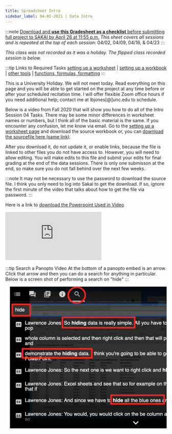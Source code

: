 ```yaml
---
title: Spreadsheet Intro
sidebar_label: 04-02-2021 | Data Intro
---
```


:::note 
[Download and **use this Gradesheet as a checklist** before submitting full project to SAKAI by April 26 at 11:55 p.m.](https://sakai.unc.edu/access/content/group/c133eae3-71e7-47b0-be54-567e2a25f167/materials/04/task04.gradesheet.xlsx) *This sheet covers all sessions and is repeated at the top of each session:* 04/02, 04/09, 04/16, & 04/23
:::

*This class was not recorded as it was a holiday. The flipped class recorded session is below.*

:::tip Links to Required Tasks 
[setting up a worksheet](https://ils.unc.edu/courses/2021_spring/inls161_001/11b.01.formatting.html) | [setting up a workbook](https://ils.unc.edu/courses/2021_spring/inls161_001/11b.02.workbook.html) | [other tools](https://ils.unc.edu/courses/2021_spring/inls161_001/11b.03.other-tools.html) | [functions, formulas, formatting](https://ils.unc.edu/courses/2021_spring/inls161_001/11b.04.formulas.html)
:::

This is a University Holiday. We will not meet today. Read everything on this page and you will be able to get started on the project at any time before or after your scheduled recitation time.  I will offer flexible Zoom office hours if you need additional help; contact me at lbjones[@]unc.edu to schedule.

Below is a video from Fall 2020 that will show you how to do all of the Intro Session 04 Tasks. There may be some minor differences in worksheet names or numbers, but I think all of the basic material is the same. If you encounter any confusion, let me know via email. Go to the [setting up a worksheet page](https://ils.unc.edu/courses/2021_spring/inls161_001/11b.01.formatting.html) and download the source workbook or, you can [download the sourcefile here (same link)](https://sakai.unc.edu/access/content/group/c133eae3-71e7-47b0-be54-567e2a25f167/materials/04/task04.datasets.xlsx).

After you download it, do not update it, or enable links, because the file is linked to other files you do not have access to. However, you will need to allow editing. You will make edits to this file and submit your edits for final grading at the end of the data sessions. There is only one submisson at the end, so make sure you do not fall behind over the next few weeks.

:::note
It may not be necessary to use the password to download the source file. I think you only need to log into Sakai to get the download. If so, ignore the first minute of the video that talks about how to get the file via password.
:::

Here is a link to [download the Powerpoint Used in Video](https://sakai.unc.edu/access/content/group/c133eae3-71e7-47b0-be54-567e2a25f167/misc-screenshots/formatting-functions-formulas.pptx)

<div class='embed-container'><iframe src='https://uncch.hosted.panopto.com/Panopto/Pages/Embed.aspx?id=9c61229e-81f0-4bcb-8dc3-ac520137a074&autoplay=false&offerviewer=true&showtitle=true&showbrand=false&start=0&interactivity=all' frameborder='0' allowfullscreen></iframe></div>

:::tip Search a Panopto Video
At the bottom of a panopto embed is an arrow. Click that arrow and then you can do a search for anything in particular. Below is a screen shot of performing a search on "hide"
:::

![Panopto Search](/img/panopto-search.png)
